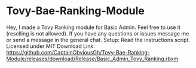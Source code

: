 # Tovy-Bae-Ranking-Module
Hey, I made a Tovy Ranking module for Basic Admin. Feel free to use it (reselling is not allowed). If you have any questions or issues message me or send a message in the general chat.
Setup: Read the instructions script.
Licensed under MIT
Download Link: https://github.com/CaptainObviousGh/Tovy-Bae-Ranking-Module/releases/download/Release/Basic_Admin_Tovy_Ranking.rbxm
